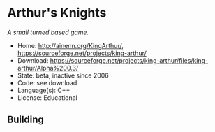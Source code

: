 # Arthur's Knights

_A small turned based game._

- Home: http://ainenn.org/KingArthur/, https://sourceforge.net/projects/king-arthur/
- Download: https://sourceforge.net/projects/king-arthur/files/king-arthur/Alpha%200.3/
- State: beta, inactive since 2006
- Code: see download
- Language(s): C++
- License: Educational

## Building


